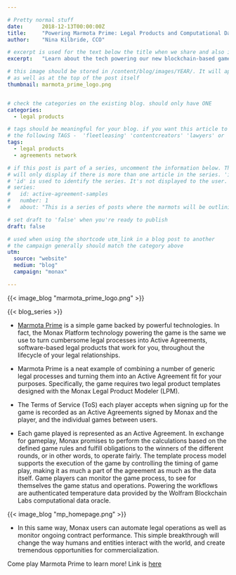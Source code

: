 ```yaml
---

# Pretty normal stuff
date:      2018-12-13T00:00:00Z
title:     "Powering Marmota Prime: Legal Products and Computational Data Powering the Game"
author:    "Nina Kilbride, CCO"

# excerpt is used for the text below the title when we share and also is the summary of the post on https://monax.io/blog
excerpt:   "Learn about the tech powering our new blockchain-based game"

# this image should be stored in /content/blog/images/YEAR/. It will appear as a thumbnail on any listings,
# as well as at the top of the post itself
thumbnail: marmota_prime_logo.png


# check the categories on the existing blog. should only have ONE
categories:
  - legal products

# tags should be meaningful for your blog. if you want this article to show on a 'use case' page, you can use
# the following TAGS -  'fleetleasing' 'contentcreators' 'lawyers' or 'corporate'
tags:
  - legal products
  - agreements network

# if this post is part of a series, uncomment the information below. The 'article series' box
# will only display if there is more than one article in the series. 'id', 'number' and 'about' all must be present.
# 'id' is used to identify the series. It's not displayed to the user.
# series:
#   id: active-agreement-samples
#   number: 1
#   about: "This is a series of posts where the marmots will be outlining how the Monax Platform and the Agreements Network can be used in harmony to create the legal products of the future."

# set draft to 'false' when you're ready to publish
draft: false

# used when using the shortcode utm_link in a blog post to another
# the campaign generally should match the category above
utm:
  source: "website"
  medium: "blog"
  campaign: "monax"

---
```


<!-- In general the filename below should match thumbnail category above -->
{{< image_blog "marmota_prime_logo.png" >}}

<!-- if this article is part of a series, related articles will automatically appear here -->
{{< blog_series >}}

<!-- Content markdown here - first title on page is auto generated from title in frontmatter -->
- [Marmota Prime](bit.ly/2EtB9l2) is a simple game backed by powerful technologies. In fact, the Monax Platform technology powering the game is the same we use to turn cumbersome legal processes into Active Agreements, software-based legal products that work for you, throughout the lifecycle of your legal relationships.

- Marmota Prime is a neat example of combining a number of generic legal processes and turning them into an Active Agreement fit for your purposes. Specifically, the game requires two legal product templates designed with the Monax Legal Product Modeler (LPM). 

- The Terms of Service (ToS) each player accepts when signing up for the game is recorded as an Active Agreements signed by Monax and the player, and the individual games between users. 

- Each game played is represented as an Active Agreement. In exchange for gameplay, Monax promises to perform the calculations based on the defined game rules and fulfill obligations to the winners of the different rounds, or in other words, to operate fairly. The template process model supports the execution of the game by controlling the timing of game play, making it as much a part of the agreement as much as the data itself. Game players can monitor the game process, to see for themselves the game status and operations. Powering the workflows are authenticated temperature data provided by the Wolfram Blockchain Labs computational data oracle. 

{{< image_blog "mp_homepage.png" >}}

- In this same way, Monax users can automate legal operations as well as monitor ongoing contract performance. This simple breakthrough will change the way humans and entities interact with the world, and create tremendous opportunities for commercialization. 

Come play Marmota Prime to learn more! Link is [here](https://app.monax.io/marmota-prime)



